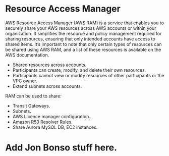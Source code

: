 # Resource Access Manager

AWS Resource Access Manager (AWS RAM) is a service that enables you to securely share your AWS resources across AWS accounts or within your organization. It simplifies the resource and policy management required for sharing resources, ensuring that only intended accounts have access to shared items. It’s important to note that only certain types of resources can be shared using AWS RAM, and a list of these resources is available on the AWS documentation.

- Shared resources across accounts.
- Participants can create, modify, and delete their own resources.
- Participants cannot view or modify resources of other participants or the VPC owner.
- Extend subnets across accounts.

RAM can be used to share:
- Transit Gateways.
- Subnets.
- AWS Licence manager configuration.
- Amazon R53 Resolver Rules.
- Share Aurora MySQL DB, EC2 instances.

# Add Jon Bonso stuff here.
